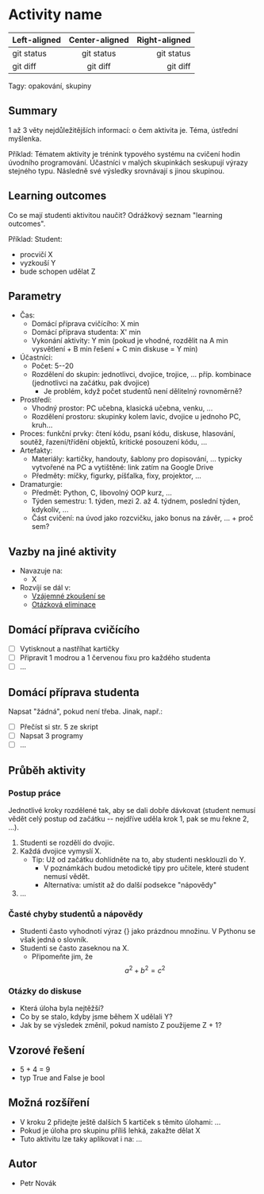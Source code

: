# Activity name

| Left-aligned | Center-aligned | Right-aligned |
| :---         |     :---:      |          ---: |
| git status   | git status     | git status    |
| git diff     | git diff       | git diff      |

Tagy: opakování, skupiny

## Summary

1 až 3 věty nejdůležitějších informací: o čem aktivita je. Téma, ústřední myšlenka.

Příklad: Tématem aktivity je trénink typového systému na cvičení hodin úvodního programování. Účastníci v malých skupinkách seskupují výrazy stejného typu. Následně své výsledky srovnávají s jinou skupinou.

## Learning outcomes

Co se mají studenti aktivitou naučit? Odrážkový seznam "learning outcomes".

Příklad: Student:

* procvičí X
* vyzkouší Y
* bude schopen udělat Z

## Parametry

* Čas:
  * Domácí příprava cvičícího: X min
  * Domácí příprava studenta: X' min
  * Vykonání aktivity: Y min \(pokud je vhodné, rozdělit na A min vysvětlení + B min řešení + C min diskuse = Y min\)
* Účastníci:
  * Počet: 5--20
  * Rozdělení do skupin: jednotlivci, dvojice, trojice, ... příp. kombinace \(jednotlivci na začátku, pak dvojice\)
    * Je problém, když počet studentů není dělitelný rovnoměrně?
* Prostředí:
  * Vhodný prostor: PC učebna, klasická učebna, venku, ...
  * Rozdělení prostoru: skupinky kolem lavic, dvojice u jednoho PC, kruh...
* Proces: funkční prvky: čtení kódu, psaní kódu, diskuse, hlasování, soutěž, řazení/třídění objektů, kritické posouzení kódu, ...
* Artefakty:
  * Materiály: kartičky, handouty, šablony pro dopisování, ... typicky vytvořené na PC a vytištěné: link zatím na Google Drive
  * Předměty: míčky, figurky, píšťalka, fixy, projektor, ...
* Dramaturgie:
  * Předmět: Python, C, libovolný OOP kurz, ...
  * Týden semestru: 1. týden, mezi 2. až 4. týdnem, poslední týden, kdykoliv, ...
  * Část cvičení: na úvod jako rozcvičku, jako bonus na závěr, ... + proč sem?

## Vazby na jiné aktivity

* Navazuje na:
  * X
* Rozvíjí se dál v:
  * [Vzájemné zkoušení se](/aktivity-na-opakovani/vzajemne-zkouseni-se.md)
  * [Otázková eliminace](/aktivity-na-opakovani/otazkova-eliminace.md)

## Domácí příprava cvičícího

* [ ] Vytisknout a nastříhat kartičky
* [ ] Připravit 1 modrou a 1 červenou fixu pro každého studenta
* [ ] ...

## Domácí příprava studenta

Napsat "žádná", pokud není třeba. Jinak, např.:

* [ ] Přečíst si str. 5 ze skript
* [ ] Napsat 3 programy
* [ ] ...

## Průběh aktivity

### Postup práce

Jednotlivé kroky rozdělené tak, aby se dali dobře dávkovat \(student nemusí vědět celý postup od začátku -- nejdříve uděla krok 1, pak se mu řekne 2, ...\).

1. Studenti se rozdělí do dvojic.
2. Každá dvojice vymyslí X.
   * Tip: Už od začátku dohlídněte na to, aby studenti nesklouzli do Y.
     * V poznámkách budou metodické tipy pro učitele, které student nemusí vědět.
     * Alternativa: umístit až do další podsekce "nápovědy"
3. ...

### Časté chyby studentů a nápovědy

* Studenti často vyhodnotí výraz {} jako prázdnou množinu. V Pythonu se však jedná o slovník.
* Studenti se často zaseknou na X.
  * Připomeňte jim, že $$a^2 + b^2 = c^2$$

### Otázky do diskuse

* Která úloha byla nejtěžší?
* Co by se stalo, kdyby jsme během X udělali Y?
* Jak by se výsledek změnil, pokud namísto Z použijeme Z + 1?

## Vzorové řešení

* 5 + 4 = 9
* typ True and False je bool

## Možná rozšíření

* V kroku 2 přidejte ještě dalších 5 kartiček s těmito úlohami: ...
* Pokud je úloha pro skupinu příliš lehká, zakažte dělat X
* Tuto aktivitu lze taky aplikovat i na: ...

## Autor

* Petr Novák
